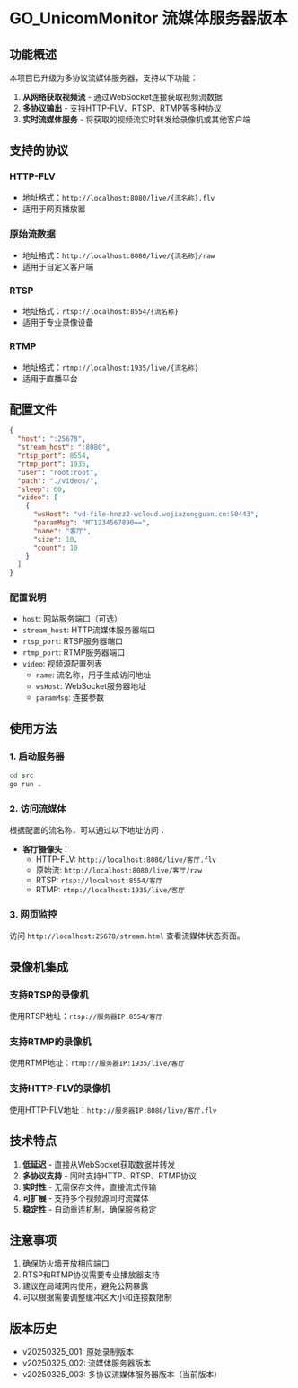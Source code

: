 # GO_UnicomMonitor 流媒体服务器版本

## 功能概述

本项目已升级为多协议流媒体服务器，支持以下功能：

1. **从网络获取视频流** - 通过WebSocket连接获取视频流数据
2. **多协议输出** - 支持HTTP-FLV、RTSP、RTMP等多种协议
3. **实时流媒体服务** - 将获取的视频流实时转发给录像机或其他客户端

## 支持的协议

### HTTP-FLV
- 地址格式：`http://localhost:8080/live/{流名称}.flv`
- 适用于网页播放器

### 原始流数据
- 地址格式：`http://localhost:8080/live/{流名称}/raw`
- 适用于自定义客户端

### RTSP
- 地址格式：`rtsp://localhost:8554/{流名称}`
- 适用于专业录像设备

### RTMP
- 地址格式：`rtmp://localhost:1935/live/{流名称}`
- 适用于直播平台

## 配置文件

```json
{
  "host": ":25678",
  "stream_host": ":8080",
  "rtsp_port": 8554,
  "rtmp_port": 1935,
  "user": "root:root",
  "path": "./videos/",
  "sleep": 60,
  "video": [
    {
      "wsHost": "vd-file-hnzz2-wcloud.wojiazongguan.cn:50443",
      "paramMsg": "MT1234567890==",
      "name": "客厅",
      "size": 10,
      "count": 10
    }
  ]
}
```

### 配置说明

- `host`: 网站服务端口（可选）
- `stream_host`: HTTP流媒体服务器端口
- `rtsp_port`: RTSP服务器端口
- `rtmp_port`: RTMP服务器端口
- `video`: 视频源配置列表
  - `name`: 流名称，用于生成访问地址
  - `wsHost`: WebSocket服务器地址
  - `paramMsg`: 连接参数

## 使用方法

### 1. 启动服务器

```bash
cd src
go run .
```

### 2. 访问流媒体

根据配置的流名称，可以通过以下地址访问：

- **客厅摄像头**：
  - HTTP-FLV: `http://localhost:8080/live/客厅.flv`
  - 原始流: `http://localhost:8080/live/客厅/raw`
  - RTSP: `rtsp://localhost:8554/客厅`
  - RTMP: `rtmp://localhost:1935/live/客厅`

### 3. 网页监控

访问 `http://localhost:25678/stream.html` 查看流媒体状态页面。

## 录像机集成

### 支持RTSP的录像机
使用RTSP地址：`rtsp://服务器IP:8554/客厅`

### 支持RTMP的录像机
使用RTMP地址：`rtmp://服务器IP:1935/live/客厅`

### 支持HTTP-FLV的录像机
使用HTTP-FLV地址：`http://服务器IP:8080/live/客厅.flv`

## 技术特点

1. **低延迟** - 直接从WebSocket获取数据并转发
2. **多协议支持** - 同时支持HTTP、RTSP、RTMP协议
3. **实时性** - 无需保存文件，直接流式传输
4. **可扩展** - 支持多个视频源同时流媒体
5. **稳定性** - 自动重连机制，确保服务稳定

## 注意事项

1. 确保防火墙开放相应端口
2. RTSP和RTMP协议需要专业播放器支持
3. 建议在局域网内使用，避免公网暴露
4. 可以根据需要调整缓冲区大小和连接数限制

## 版本历史

- v20250325_001: 原始录制版本
- v20250325_002: 流媒体服务器版本
- v20250325_003: 多协议流媒体服务器版本（当前版本）
